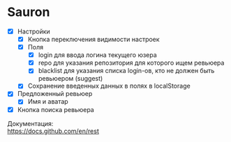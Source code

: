 # Sauron

- [x] Настройки
  - [x] Кнопка переключения видимости настроек
  - [x] Поля
    - [x] login для ввода логина текущего юзера
    - [x] repo для указания репозитория для которого ищем ревьюера
    - [x] blacklist для указания списка login-ов, кто не должен быть ревьюером (suggest)
  - [x] Сохранение введенных данных в полях в localStorage
- [x] Предложенный ревьюер
  - [x] Имя и аватар
- [x] Кнопка поиска ревьюера

Документация:  
https://docs.github.com/en/rest
